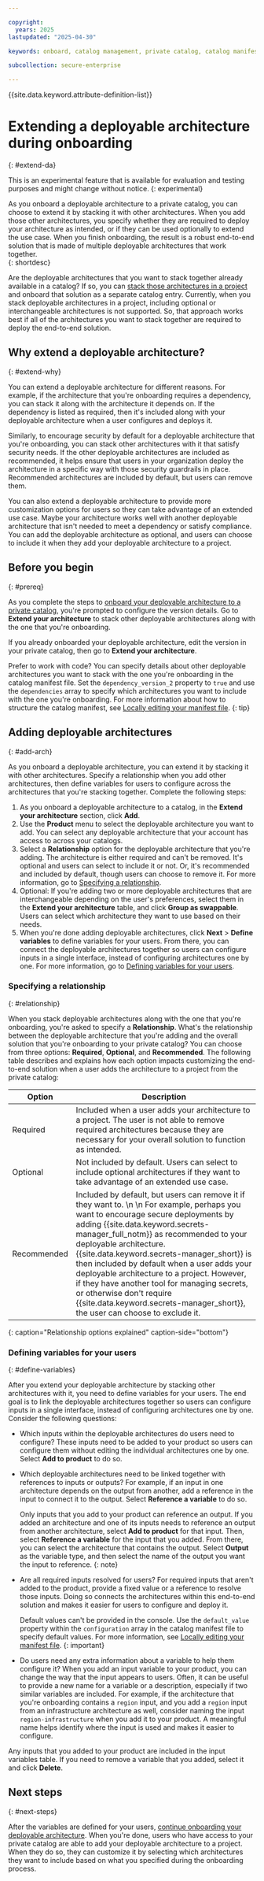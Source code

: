 ```yaml
---

copyright:
  years: 2025
lastupdated: "2025-04-30"

keywords: onboard, catalog management, private catalog, catalog manifest, software, automation, metadata, deployable architecture, stacking deployable architecture, extending, stack

subcollection: secure-enterprise

---
```


{{site.data.keyword.attribute-definition-list}}

# Extending a deployable architecture during onboarding
{: #extend-da}

This is an experimental feature that is available for evaluation and testing purposes and might change without notice.
{: experimental}

As you onboard a deployable architecture to a private catalog, you can choose to extend it by stacking it with other architectures. When you add those other architectures, you specify whether they are required to deploy your architecture as intended, or if they can be used optionally to extend the use case. When you finish onboarding, the result is a robust end-to-end solution that is made of multiple deployable architectures that work together.  
{: shortdesc}

Are the deployable architectures that you want to stack together already available in a catalog? If so, you can [stack those architectures in a project](/docs/secure-enterprise?topic=secure-enterprise-config-stack&interface=ui) and onboard that solution as a separate catalog entry. Currently, when you stack deployable architectures in a project, including optional or interchangeable architectures is not supported. So, that approach works best if all of the architectures you want to stack together are required to deploy the end-to-end solution. 

## Why extend a deployable architecture? 
{: #extend-why}

You can extend a deployable architecture for different reasons. For example, if the architecture that you're onboarding requires a dependency, you can stack it along with the architecture it depends on. If the dependency is listed as required, then it's included along with your deployable architecture when a user configures and deploys it. 

Similarly, to encourage security by default for a deployable architecture that you're onboarding, you can stack other architectures with it that satisfy security needs. If the other deployable architectures are included as recommended, it helps ensure that users in your organization deploy the architecture in a specific way with those security guardrails in place. Recommended architectures are included by default, but users can remove them. 

You can also extend a deployable architecture to provide more customization options for users so they can take advantage of an extended use case. Maybe your architecture works well with another deployable architecture that isn't needed to meet a dependency or satisfy compliance. You can add the deployable architecture as optional, and users can choose to include it when they add your deployable architecture to a project. 

## Before you begin
{: #prereq}

As you complete the steps to [onboard your deployable architecture to a private catalog](/docs/secure-enterprise?topic=secure-enterprise-onboard-da#add-catalog), you're prompted to configure the version details. Go to **Extend your architecture** to stack other deployable architectures along with the one that you're onboarding. 

If you already onboarded your deployable architecture, edit the version in your private catalog, then go to **Extend your architecture**. 

Prefer to work with code? You can specify details about other deployable architectures you want to stack with the one you're onboarding in the catalog manifest file. Set the `dependency_version_2` property to `true` and use the `dependencies` array to specify which architectures you want to include with the one you're onboarding. For more information about how to structure the catalog manifest, see [Locally editing your manifest file](/docs/secure-enterprise?topic=secure-enterprise-manifest-values).
{: tip}

## Adding deployable architectures
{: #add-arch}

As you onboard a deployable architecture, you can extend it by stacking it with other architectures. Specify a relationship when you add other architectures, then define variables for users to configure across the architectures that you're stacking together. Complete the following steps: 

1. As you onboard a deployable architecture to a catalog, in the **Extend your architecture** section, click **Add**.
1. Use the **Product** menu to select the deployable architecture you want to add. You can select any deployable architecture that your account has access to across your catalogs. 
1. Select a **Relationship** option for the deployable architecture that you're adding. The architecture is either required and can't be removed. It's optional and users can select to include it or not. Or, it's recommended and included by default, though users can choose to remove it. For more information, go to [Specifying a relationship](#relationship). 
1. Optional: If you're adding two or more deployable architectures that are interchangeable depending on the user's preferences, select them in the **Extend your architecture** table, and click **Group as swappable**. Users can select which architecture they want to use based on their needs. 
1. When you're done adding deployable architectures, click **Next** > **Define variables** to define variables for your users. From there, you can connect the deployable architectures together so users can configure inputs in a single interface, instead of configuring architectures one by one. For more information, go to [Defining variables for your users](#define-variables).

### Specifying a relationship 
{: #relationship}

When you stack deployable architectures along with the one that you're onboarding, you're asked to specify a **Relationship**. What's the relationship between the deployable architecture that you're adding and the overall solution that you're onboarding to your private catalog? You can choose from three options: **Required**, **Optional**, and **Recommended**. The following table describes and explains how each option impacts customizing the end-to-end solution when a user adds the architecture to a project from the private catalog: 

| Option | Description |
|----------|---------|
| Required | Included when a user adds your architecture to a project. The user is not able to remove required architectures because they are necessary for your overall solution to function as intended. |
| Optional | Not included by default. Users can select to include optional architectures if they want to take advantage of an extended use case.|
| Recommended | Included by default, but users can remove it if they want to.  \n  \n For example, perhaps you want to encourage secure deployments by adding {{site.data.keyword.secrets-manager_full_notm}} as recommended to your deployable architecture. {{site.data.keyword.secrets-manager_short}} is then included by default when a user adds your deployable architecture to a project. However, if they have another tool for managing secrets, or otherwise don't require {{site.data.keyword.secrets-manager_short}}, the user can choose to exclude it. |
{: caption="Relationship options explained" caption-side="bottom"}

### Defining variables for your users
{: #define-variables}

After you extend your deployable architecture by stacking other architectures with it, you need to define variables for your users. The end goal is to link the deployable architectures together so users can configure inputs in a single interface, instead of configuring architectures one by one. Consider the following questions: 

* Which inputs within the deployable architectures do users need to configure? These inputs need to be added to your product so users can configure them without editing the individual architectures one by one. Select **Add to product** to do so.
* Which deployable architectures need to be linked together with references to inputs or outputs? For example, if an input in one architecture depends on the output from another, add a reference in the input to connect it to the output. Select **Reference a variable** to do so. 
   
   Only inputs that you add to your product can reference an output. If you added an architecture and one of its inputs needs to reference an output from another architecture, select **Add to product** for that input. Then, select **Reference a variable** for the input that you added. From there, you can select the architecture that contains the output. Select **Output** as the variable type, and then select the name of the output you want the input to reference.
   {: note}

* Are all required inputs resolved for users? For required inputs that aren't added to the product, provide a fixed value or a reference to resolve those inputs. Doing so connects the architectures within this end-to-end solution and makes it easier for users to configure and deploy it. 

   Default values can't be provided in the console. Use the `default_value` property within the `configuration` array in the catalog manifest file to specify default values. For more information, see [Locally editing your manifest file](/docs/secure-enterprise?topic=secure-enterprise-manifest-values).
   {: important}

* Do users need any extra information about a variable to help them configure it? When you add an input variable to your product, you can change the way that the input appears to users. Often, it can be useful to provide a new name for a variable or a description, especially if two similar variables are included. For example, if the architecture that you're onboarding contains a `region` input, and you add a `region` input from an infrastructure architecture as well, consider naming the input `region-infrastructure` when you add it to your product. A meaningful name helps identify where the input is used and makes it easier to configure.

Any inputs that you added to your product are included in the input variables table. If you need to remove a variable that you added, select it and click **Delete**. 

## Next steps
{: #next-steps}

After the variables are defined for your users, [continue onboarding your deployable architecture](/docs/secure-enterprise?topic=secure-enterprise-onboard-da). When you're done, users who have access to your private catalog are able to add your deployable architecture to a project. When they do so, they can customize it by selecting which architectures they want to include based on what you specified during the onboarding process.
